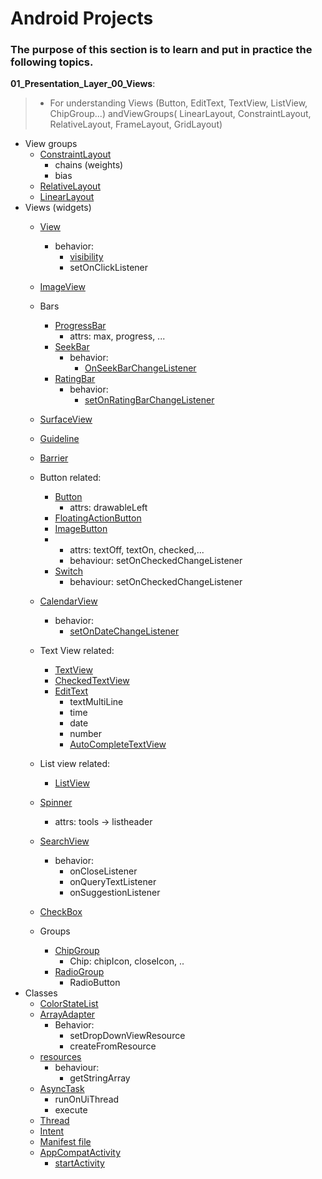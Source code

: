 # Android Projects
### The purpose of this section is to learn and put in practice the following topics.

__01_Presentation_Layer_00_Views__:<br>
> - For understanding Views (Button, EditText, TextView, ListView, ChipGroup...) andViewGroups( LinearLayout, ConstraintLayout, RelativeLayout, FrameLayout, GridLayout)
  
- View groups
  - [ConstraintLayout](https://developer.android.com/develop/ui/views/layout/constraint-layout)
    - chains (weights)
    - bias
  - [RelativeLayout](https://developer.android.com/develop/ui/views/layout/relative)
  - [LinearLayout](https://developer.android.com/reference/android/widget/LinearLayout)
- Views (widgets)
    - [View](https://developer.android.com/reference/android/view/View)
      - behavior:
        - [visibility](https://developer.android.com/reference/android/view/View#VISIBLE)
        - setOnClickListener
    - [ImageView](https://developer.android.com/reference/android/widget/ImageView)
    - Bars
      - [ProgressBar](https://developer.android.com/reference/android/widget/ProgressBar)
        - attrs: max, progress, ...
      - [SeekBar](https://developer.android.com/reference/android/widget/SeekBar)
        - behavior:
          - [OnSeekBarChangeListener](https://developer.android.com/reference/android/widget/SeekBar.OnSeekBarChangeListener)
      - [RatingBar](https://developer.android.com/reference/android/widget/RatingBar)
        - behavior:
            - [setOnRatingBarChangeListener](https://developer.android.com/reference/android/widget/RatingBar.OnRatingBarChangeListener)
    - [SurfaceView](https://developer.android.com/reference/android/view/SurfaceView)
    - [Guideline](https://developer.android.com/reference/androidx/constraintlayout/widget/Guideline)
    - [Barrier](https://developer.android.com/reference/androidx/constraintlayout/widget/Barrier)
    
    - Button related:
      - [Button](https://developer.android.com/reference/android/widget/Button)
        - attrs: drawableLeft
      - [FloatingActionButton](https://developer.android.com/develop/ui/views/components/floating-action-button)
      - [ImageButton](https://developer.android.com/reference/android/widget/ImageButton)
      - [ToggleButton]:(https://developer.android.com/develop/ui/views/components/togglebutton)
        - attrs: textOff, textOn, checked,...
        - behaviour: setOnCheckedChangeListener
      - [Switch](https://developer.android.com/reference/android/widget/Switch)
        - behaviour: setOnCheckedChangeListener
    - [CalendarView](https://developer.android.com/reference/android/widget/CalendarView)
       - behavior:
         - [setOnDateChangeListener](https://developer.android.com/reference/android/widget/CalendarView.OnDateChangeListener)
    - Text View related:
      - [TextView](https://developer.android.com/reference/android/widget/TextView)
      - [CheckedTextView](https://developer.android.com/reference/android/widget/CheckedTextView)
      - [EditText](https://developer.android.com/reference/android/widget/EditText)
        - textMultiLine
        - time
        - date
        - number
        - [AutoCompleteTextView](https://developer.android.com/reference/android/widget/AutoCompleteTextView)
    - List view related:
      - [ListView](https://developer.android.com/reference/android/widget/ListView)
    - [Spinner](https://developer.android.com/develop/ui/views/components/spinner)
      - attrs: tools -> listheader
    - [SearchView](https://developer.android.com/reference/android/widget/SearchView)
      - behavior: 
        - onCloseListener
        - onQueryTextListener
        - onSuggestionListener
    - [CheckBox](https://developer.android.com/develop/ui/views/components/checkbox)
    - Groups
      - [ChipGroup](https://developer.android.com/reference/com/google/android/material/chip/ChipGroup)
        - Chip: chipIcon, closeIcon, .. 
      - [RadioGroup](https://developer.android.com/develop/ui/views/components/radiobutton)
        - RadioButton
- Classes 
  - [ColorStateList](https://developer.android.com/reference/android/content/res/ColorStateList)
  - [ArrayAdapter](https://developer.android.com/develop/ui/views/components/spinner)
    - Behavior: 
      - setDropDownViewResource
      - createFromResource
  - [resources](https://developer.android.com/guide/topics/resources/providing-resources)
    - behaviour:  
      - getStringArray
  - [AsyncTask](https://developer.android.com/reference/android/os/AsyncTask)
    - runOnUiThread
    - execute
  - [Thread](https://developer.android.com/reference/java/lang/Thread)
  - [Intent](https://developer.android.com/guide/components/intents-filters)
  - [Manifest file](https://developer.android.com/guide/components/fundamentals#Components)
  - [AppCompatActivity](https://developer.android.com/guide/components/activities/activity-lifecycle)
    - [startActivity](https://developer.android.com/reference/android/content/Context#startActivity(android.content.Intent))
      
